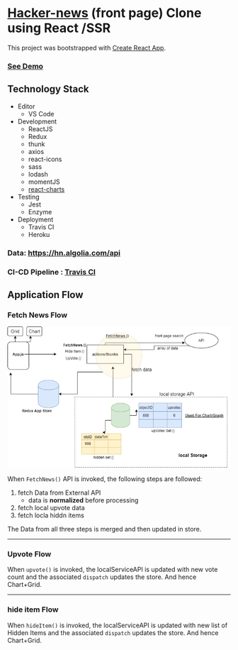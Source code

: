 # [Hacker-news](https://news.ycombinator.com/) (front page) Clone using React /SSR

This project was bootstrapped with [Create React App](https://github.com/facebook/create-react-app).

### [See Demo](https://rk-hacker-news-clone.herokuapp.com/)

## Technology Stack

- Editor
  - VS Code
- Development
  - ReactJS
  - Redux
  - thunk
  - axios
  - react-icons
  - sass
  - lodash
  - momentJS
  - [react-charts](https://github.com/tannerlinsley/react-charts)
- Testing
  - Jest
  - Enzyme
- Deployment
  - Travis CI
  - Heroku

### Data: https://hn.algolia.com/api

### CI-CD Pipeline : [Travis CI](https://travis-ci.com/github/rohit-khanna)

## Application Flow

### Fetch News Flow

![Fetch News Flow](./extra/main.png)

When `FetchNews()` API is invoked, the following steps are followed:

1.  fetch Data from External API
    - data is **normalized** before processing
2.  fetch local upvote data
3.  fetch locla hiddn items

The Data from all three steps is merged and then updated in store.

---

### Upvote Flow

When `upvote()` is invoked, the localServiceAPI is updated with new vote count and the associated `dispatch` updates the store. And hence Chart+Grid.

---

### hide item Flow

When `hideItem()` is invoked, the localServiceAPI is updated with new list of Hidden Items and the associated `dispatch` updates the store. And hence Chart+Grid.
